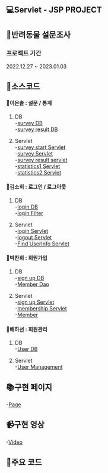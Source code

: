 ## 💻Servlet - JSP PROJECT

## 🦔반려동물 설문조사

### 프로젝트 기간

2022.12.27 ~ 2023.01.03

## 🔌소스코드

#### 📗이은솔 : 설문 / 통계 
1. DB  
-[survey DB](https://github.com/sol1230/final_mango/blob/master/src/main/java/com/mango/final_mango/dao/SurveyWithDB.java)  
-[survey result DB](https://github.com/sol1230/final_mango/blob/master/src/main/java/com/mango/final_mango/dao/SurveyResultWithDB.java)  

2. Servlet  
-[survey start Servlet](https://github.com/sol1230/final_mango/blob/master/src/main/java/com/mango/final_mango/servlets/SurveyStart.java)  
-[survey Servlet](https://github.com/sol1230/final_mango/blob/master/src/main/java/com/mango/final_mango/servlets/SurveyServlets.java)  
-[survey result servlet](https://github.com/sol1230/final_mango/blob/master/src/main/java/com/mango/final_mango/servlets/SurveyServlets.java)  
-[statistics1 Servlet](https://github.com/sol1230/final_mango/blob/master/src/main/java/com/mango/final_mango/servlets/Statistics1Servlet.java)  
-[statistics2 Servlet](https://github.com/sol1230/final_mango/blob/master/src/main/java/com/mango/final_mango/servlets/Statistics2Servlet.java)  

#### 📘김소희 : 로그인 / 로그아웃  
1. DB  
-[login DB](https://github.com/sol1230/final_mango/blob/master/src/main/java/com/mango/final_mango/dao/LoginWithDB.java)  
-[login Filter](https://github.com/sol1230/final_mango/blob/master/src/main/java/com/mango/final_mango/filter/LoginFilter.java)  

2. Servlet  
-[login Servlet](https://github.com/sol1230/final_mango/blob/master/src/main/java/com/mango/final_mango/servlets/LoginServlets.java)  
-[logout Servlet](https://github.com/sol1230/final_mango/blob/master/src/main/java/com/mango/final_mango/servlets/LogoutServlets.java)  
-[Find UserInfo Servlet](https://github.com/sol1230/final_mango/blob/master/src/main/java/com/mango/final_mango/servlets/FindUserInfoServlets.java)  

#### 📙박찬희 : 회원가입
1. DB  
-[sign up DB](https://github.com/sol1230/final_mango/blob/master/src/main/java/com/mango/final_mango/dao/SignUpDB.java)  
-[Member Dao](https://github.com/sol1230/final_mango/blob/master/src/main/java/com/mango/final_mango/dao/MemberDao.java)  

2. Servlet  
-[sign up Servlet](https://github.com/sol1230/final_mango/blob/master/src/main/java/com/mango/final_mango/servlets/SignUpServlet.java)  
-[membership Servlet](https://github.com/sol1230/final_mango/blob/master/src/main/java/com/mango/final_mango/servlets/membership.java)  
-[Member](https://github.com/sol1230/final_mango/blob/master/src/main/java/com/mango/final_mango/servlets/Member.java)  

#### 📕배하선 : 회원관리 
1. DB  
-[User DB](https://github.com/sol1230/final_mango/blob/master/src/main/java/com/mango/final_mango/dao/UserWithDB.java)  

2. Servlet  
-[User Management](https://github.com/sol1230/final_mango/blob/master/src/main/java/com/mango/final_mango/servlets/UserManagement.java)  

## 📚구현 페이지
-[Page](http://localhost:8080/jsp/a_main.jsp)

## 📹구현 영상
-[Video]()

## 🔋주요 코드
```
```
